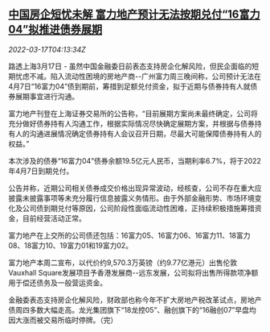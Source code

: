 <!--1647491461000-->
[中国房企短忧未解 富力地产预计无法按期兑付“16富力04”拟推进债券展期](https://cn.reuters.com/article/r-f-properties-0317-thur-idCNKCS2LE0C7)
------

<div><i>2022-03-17T04:13:34Z</i></div><p>路透上海3月17日 - 虽然中国金融委日前表态支持房企化解风险，但民企面临的短期忧虑不减。陷入流动性困境的房地产商--广州富力周三晚间称，公司预计无法在4月7日“16富力04”债到期前，筹措到足额兑付资金，拟于近期与债券持有人就债券展期事宜进行沟通。</p><p>富力地产刊登在上海证券交易所的公告称，“目前展期方案尚未最终确定，公司将充分做好债券持有人沟通工作，根据实际情况尽快确定展期方案，并根据与债券持有人的沟通进展情况确定债券持有人会议召开日期，尽最大可能保障债券持有人的权益。”</p><p>本次涉及的债券“16富力04”债券余额19.5亿元人民币，当期利率6.7%，将于2022年4月7日到期兑付。</p><p>公告并称，近期公司相关债券成交价格出现异常波动，经核查，公司不存在重大应披露未披露事项等未充分履行信息披露义务情形。由于外部金融形势、市场环境变化及公司债到期兑付等原因，公司阶段性面临流动性困难，正持续积极措施筹措资金，目前经营活动正常。</p><p>富力地产在上交所的公司债还包括：16富力05、16富力06、16富力11、18富力08、18富力10、19富力01和19富力02。</p><p>富力地产本周二宣布，以代价约9,570.3万英镑（约9.77亿港元）出售伦敦Vauxhall Square发展项目予香港发展商--远东发展，公司拟将出售所得款项净额用于偿还债务及一般营运资金。</p><p>金融委表态支持房企化解风险，财政部也称今年不扩大房地产税改革试点，房地产债周四多数大幅走高。龙光集团旗下“18龙控05”、融创旗下的“16融创07​”早盘均因大涨而被交易所临时停牌。（完） </p>
